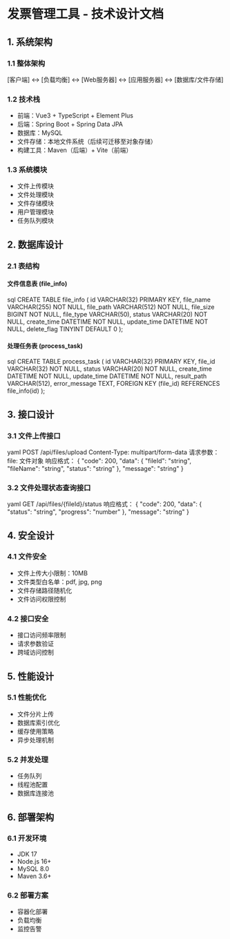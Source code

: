 # 发票管理工具 - 技术设计文档

## 1. 系统架构

### 1.1 整体架构

[客户端] <-> [负载均衡] <-> [Web服务器] <-> [应用服务器] <-> [数据库/文件存储]


### 1.2 技术栈
- 前端：Vue3 + TypeScript + Element Plus
- 后端：Spring Boot + Spring Data JPA
- 数据库：MySQL
- 文件存储：本地文件系统（后续可迁移至对象存储）
- 构建工具：Maven（后端）+ Vite（前端）

### 1.3 系统模块
- 文件上传模块
- 文件处理模块
- 文件存储模块
- 用户管理模块
- 任务队列模块

## 2. 数据库设计

### 2.1 表结构

#### 文件信息表 (file_info)

sql
CREATE TABLE file_info (
id VARCHAR(32) PRIMARY KEY,
file_name VARCHAR(255) NOT NULL,
file_path VARCHAR(512) NOT NULL,
file_size BIGINT NOT NULL,
file_type VARCHAR(50),
status VARCHAR(20) NOT NULL,
create_time DATETIME NOT NULL,
update_time DATETIME NOT NULL,
delete_flag TINYINT DEFAULT 0
);


#### 处理任务表 (process_task)

sql
CREATE TABLE process_task (
id VARCHAR(32) PRIMARY KEY,
file_id VARCHAR(32) NOT NULL,
status VARCHAR(20) NOT NULL,
create_time DATETIME NOT NULL,
update_time DATETIME NOT NULL,
result_path VARCHAR(512),
error_message TEXT,
FOREIGN KEY (file_id) REFERENCES file_info(id)
);


## 3. 接口设计

### 3.1 文件上传接口

yaml
POST /api/files/upload
Content-Type: multipart/form-data
请求参数：
file: 文件对象
响应格式：
{
"code": 200,
"data": {
"fileId": "string",
"fileName": "string",
"status": "string"
},
"message": "string"
}


### 3.2 文件处理状态查询接口

yaml
GET /api/files/{fileId}/status
响应格式：
{
"code": 200,
"data": {
"status": "string",
"progress": "number"
},
"message": "string"
}


## 4. 安全设计

### 4.1 文件安全
- 文件上传大小限制：10MB
- 文件类型白名单：pdf, jpg, png
- 文件存储路径随机化
- 文件访问权限控制

### 4.2 接口安全
- 接口访问频率限制
- 请求参数验证
- 跨域访问控制

## 5. 性能设计

### 5.1 性能优化
- 文件分片上传
- 数据库索引优化
- 缓存使用策略
- 异步处理机制

### 5.2 并发处理
- 任务队列
- 线程池配置
- 数据库连接池

## 6. 部署架构

### 6.1 开发环境
- JDK 17
- Node.js 16+
- MySQL 8.0
- Maven 3.6+

### 6.2 部署方案
- 容器化部署
- 负载均衡
- 监控告警